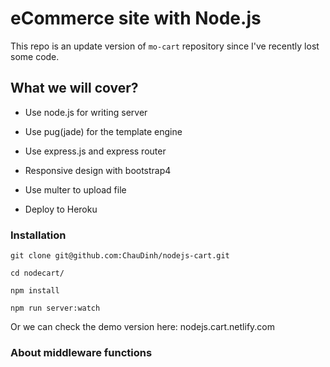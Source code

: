 # eCommerce site with Node.js

This repo is an update version of `mo-cart` repository since I've recently lost some code. 

## What we will cover?

* Use node.js for writing server

* Use pug(jade) for the template engine

* Use express.js and express router 

* Responsive design with bootstrap4

* Use multer to upload file

* Deploy to Heroku

### Installation

```
git clone git@github.com:ChauDinh/nodejs-cart.git

cd nodecart/

npm install

npm run server:watch
```

Or we can check the demo version here: nodejs.cart.netlify.com

### About middleware functions

```JavaScript

```
